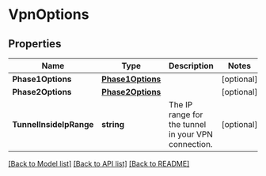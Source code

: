 # VpnOptions

## Properties

Name | Type | Description | Notes
------------ | ------------- | ------------- | -------------
**Phase1Options** | [**Phase1Options**](Phase1Options.md) |  | [optional] 
**Phase2Options** | [**Phase2Options**](Phase2Options.md) |  | [optional] 
**TunnelInsideIpRange** | **string** | The IP range for the tunnel in your VPN connection. | [optional] 

[[Back to Model list]](../README.md#documentation-for-models) [[Back to API list]](../README.md#documentation-for-api-endpoints) [[Back to README]](../README.md)


